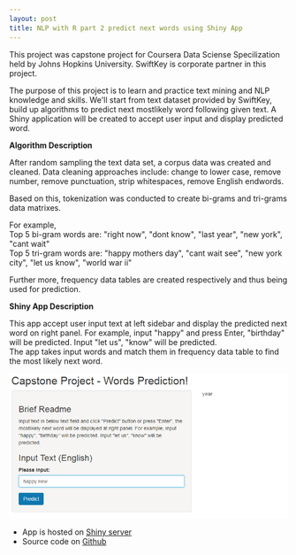```yaml
---
layout: post
title: NLP with R part 2 predict next words using Shiny App
---
```


This project was capstone project for Coursera Data Sciense Specilization held by Johns Hopkins University. SwiftKey is corporate partner in this project.

The purpose of this project is to learn and practice text mining and NLP knowledge and skills. We'll start from text dataset provided by SwiftKey, build up algorithms to predict next mostlikely word following given text. A Shiny application will be created to accept user input and display predicted word.

**Algorithm Description**

After random sampling the text data set, a corpus data was created and cleaned. Data cleaning approaches include: change to lower case, remove number, remove punctuation, strip whitespaces, remove English endwords.  

Based on this, tokenization was conducted to create bi-grams and tri-grams data matrixes.    

For example,    
Top 5 bi-gram words are: "right now", "dont know", "last year",  "new york", "cant wait"       
Top 5 tri-gram words are: "happy mothers day", "cant wait see", "new york city", "let us know", "world war ii"     

Further more, frequency data tables are created respectively and thus being used for prediction.   

**Shiny App Description**

This app accept user input text at left sidebar and display the predicted next word on right panel. For example, input "happy" and press Enter, "birthday" will be predicted. Input "let us", "know" will be predicted.   
The app takes input words and match them in frequency data table to find the most likely next word.  

![words prediction](/images/ds-r-jhu/wp.png)  



- App is hosted on [Shiny server](https://fengliplatform.shinyapps.io/theapp/)
- Source code on [Github](https://github.com/fengliplatform/datasciencecoursera/tree/master/capstone)


